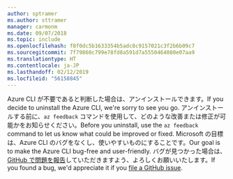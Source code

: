 ```yaml
---
author: sptramer
ms.author: sttramer
manager: carmonm
ms.date: 09/07/2018
ms.topic: include
ms.openlocfilehash: f8f0dc5b1633354b5adc8c9157021c3f2b6b09c7
ms.sourcegitcommit: 7f79860c799e78fd8a591d7a5550464080e07aa9
ms.translationtype: HT
ms.contentlocale: ja-JP
ms.lasthandoff: 02/12/2019
ms.locfileid: "56158845"
---
```

<span data-ttu-id="11f29-101">Azure CLI が不要であると判断した場合は、アンインストールできます。</span><span class="sxs-lookup"><span data-stu-id="11f29-101">If you decide to uninstall the Azure CLI, we're sorry to see you go.</span></span> <span data-ttu-id="11f29-102">アンインストールする前に、`az feedback` コマンドを使用して、どのような改善または修正が可能かをお知らせください。</span><span class="sxs-lookup"><span data-stu-id="11f29-102">Before you uninstall, use the `az feedback` command to let us know what could be improved or fixed.</span></span> <span data-ttu-id="11f29-103">Microsoft の目標は、Azure CLI のバグをなくし、使いやすいものにすることです。</span><span class="sxs-lookup"><span data-stu-id="11f29-103">Our goal is to make the Azure CLI bug-free and user-friendly.</span></span> <span data-ttu-id="11f29-104">バグが見つかった場合は、[GitHub で問題を報告](https://github.com/Azure/azure-cli/issues)していただきますよう、よろしくお願いいたします。</span><span class="sxs-lookup"><span data-stu-id="11f29-104">If you found a bug, we'd appreciate it if you [file a GitHub issue](https://github.com/Azure/azure-cli/issues).</span></span>
